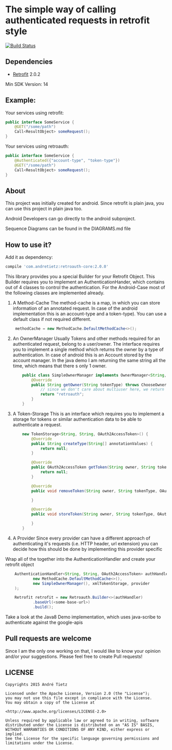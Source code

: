 # The simple way of calling authenticated requests in retrofit style
[![Build Status](https://travis-ci.org/andretietz/retroauth.svg?branch=master)](https://travis-ci.org/andretietz/retroauth)
## Dependencies
* [Retrofit](https://github.com/square/retrofit) 2.0.2

Min SDK Version: 14

## Example:
Your services using retrofit:
``` java
public interface SomeService {
    @GET("/some/path")
    Call<ResultObject> someRequest();
}
```
Your services using retroauth:
``` java
public interface SomeService {
    @Authenticated({"account-type", "token-type"})
    @GET("/some/path")
    Call<ResultObject> someRequest();
}

```
## About
This project was initially created for android. Since retrofit is plain java, you can use this project in plain java too.

Android Developers can go directly to the android subproject.



Sequence Diagrams can be found in the DIAGRAMS.md file

## How to use it?
Add it as dependency:
```groovy
compile 'com.andretietz:retroauth-core:2.0.0'
```

This library provides you a special Builder for your Retrofit Object. This Builder requires you to implement an AuthenticationHander, which contains out of 4 classes to control the authentication.
For the Android-Case most of the following classes are implemented already.


1. A Method-Cache
    The method-cache is a map, in which you can store information of an annotated request. In case of the android implementation this is an account-type and a token-type). You can use a default class if not required different.
    
    ``` java
     methodCache = new MethodCache.DefaultMethodCache<>();
    ```

2. An OwnerManager
    Usually Tokens and other methods required for an authenticated request, belong to a user/owner. The interface requires you to implement a single method which returns the owner by a type of authentication. In case of android this is an Account stored by the account manager. In the java demo I am returning the same string all the time, which means that there
    s only 1 owner.
    
    ``` java
        public class SimpleOwnerManager implements OwnerManager<String, String> {
            @Override
            public String getOwner(String tokenType) throws ChooseOwnerCanceledException {
                // since we don't care about multiuser here, we return the same thing
                return "retroauth";
            }
        }
    ```

3. A Token-Storage
    This is an interface which requires you to implement a storage for tokens or similar authentication data to be able to authenticate a request.
    
    ``` java
        new TokenStorage<String, String, OAuth2AccessToken>() {
            @Override
            public String createType(String[] annotationValues) {
                return null;
            }
    
            @Override
            public OAuth2AccessToken getToken(String owner, String tokenType) throws AuthenticationCanceledException {
                return null;
            }
    
            @Override
            public void removeToken(String owner, String tokenType, OAuth2AccessToken token) {
    
            }
    
            @Override
            public void storeToken(String owner, String tokenType, OAuth2AccessToken token) {
    
            }
        }
    ```

4. A Provider
    Since every provider can have a different approach of authenticating it's requests (i.e. HTTP header, url extension) you can decide how this should be done by implementing this provider specific

Wrap all of the together into the AuthenticationHandler and create your retrofit object

``` java
    AuthenticationHandler<String, String, OAuth2AccessToken> authHandler = new AuthenticationHandler<>(
            new MethodCache.DefaultMethodCache<>(),
            new SimpleOwnerManager(), xmlTokenStorage, provider
    );

    Retrofit retrofit = new Retroauth.Builder<>(authHandler)
            .baseUrl(<some-base-url>)
            .build();

```


Take a look at the Java8 Demo implementation, which uses java-scribe to authenticate against the google-apis

## Pull requests are welcome
Since I am the only one working on that, I would like to know your opinion and/or your suggestions.
Please feel free to create Pull requests!

## LICENSE
```
Copyrights 2015 André Tietz

Licensed under the Apache License, Version 2.0 (the "License");
you may not use this file except in compliance with the License.
You may obtain a copy of the License at

<http://www.apache.org/licenses/LICENSE-2.0>

Unless required by applicable law or agreed to in writing, software
distributed under the License is distributed on an "AS IS" BASIS,
WITHOUT WARRANTIES OR CONDITIONS OF ANY KIND, either express or implied.
See the License for the specific language governing permissions and
limitations under the License.
```
